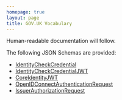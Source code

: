 ```yaml
---
homepage: true
layout: page
title: GOV.UK Vocabulary
---
```


Human-readable documentation will follow.

The following JSON Schemas are provided:

* [IdentityCheckCredential](v1/json-schemas/IdentityCheckCredential.json)
* [IdentityCheckCredentialJWT](v1/json-schemas/IdentityCheckCredentialJWT.json)
* [CoreIdentityJWT](v1/json-schemas/CoreIdentityJWT.json)
* [OpenIDConnectAuthenticationRequest](v1/json-schemas/OpenIDConnectAuthenticationRequest.json)
* [IssuerAuthorizationRequest](v1/json-schemas/IssuerAuthorizationRequest.json)
